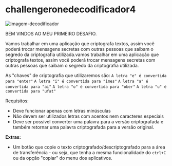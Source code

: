 # challengeronedecodificador4
 
![imagem-decodificador](https://user-images.githubusercontent.com/116844822/210685291-396e2659-7332-4e7a-80e9-ab9f5dad55d1.png)

BEM VINDOS AO MEU PRIMEIRO DESAFIO.

Vamos trabalhar em uma aplicação que criptografa textos, assim você poderá trocar mensagens secretas com outras pessoas que saibam o segredo da criptografia utilizada.vamos trabalhar em uma aplicação que criptografa textos, assim você poderá trocar mensagens secretas com outras pessoas que saibam o segredo da criptografia utilizada.

As "chaves" de criptografia que utilizaremos são:
`A letra "e" é convertida para "enter"`
`A letra "i" é convertida para "imes"`
`A letra "a" é convertida para "ai"`
`A letra "o" é convertida para "ober"`
`A letra "u" é convertida para "ufat"`

Requisitos:
- Deve funcionar apenas com letras minúsculas
- Não devem ser utilizados letras com acentos nem caracteres especiais
- Deve ser possível converter uma palavra para a versão criptografada e também retornar uma palavra criptografada para a versão original.

**Extras:**
- Um botão que copie o texto criptografado/descriptografado para a área de transferência - ou seja, que tenha a mesma funcionalidade do `ctrl+C` ou da opção "copiar" do menu dos aplicativos.
